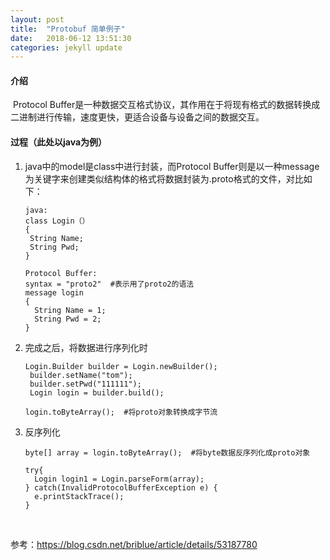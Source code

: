 ```yaml
---
layout: post
title:  "Protobuf 简单例子"
date:   2018-06-12 13:51:30
categories: jekyll update
---
```



#### 介绍

​	Protocol Buffer是一种数据交互格式协议，其作用在于将现有格式的数据转换成二进制进行传输，速度更快，更适合设备与设备之间的数据交互。

#### 过程（此处以java为例）

1. java中的model是class中进行封装，而Protocol Buffer则是以一种message为关键字来创建类似结构体的格式将数据封装为.proto格式的文件，对比如下：

   ```
   java:
   class Login（）
   {
   	String Name;
   	String Pwd;
   }

   Protocol Buffer:
   syntax = "proto2"  #表示用了proto2的语法
   message login
   {
     String Name = 1;
     String Pwd = 2;
   }

   ```

2. 完成之后，将数据进行序列化时

   ```
   Login.Builder builder = Login.newBuilder();
   	builder.setName("tom");
   	builder.setPwd("111111");
   	Login login = builder.build();

   login.toByteArray();  #将proto对象转换成字节流
   ```

3. 反序列化

   ```
   byte[] array = login.toByteArray();  #将byte数据反序列化成proto对象

   try{
     Login login1 = Login.parseForm(array);
   } catch(InvalidProtocolBufferException e) {
     e.printStackTrace();
   }
   ```

   ​


参考：https://blog.csdn.net/briblue/article/details/53187780
